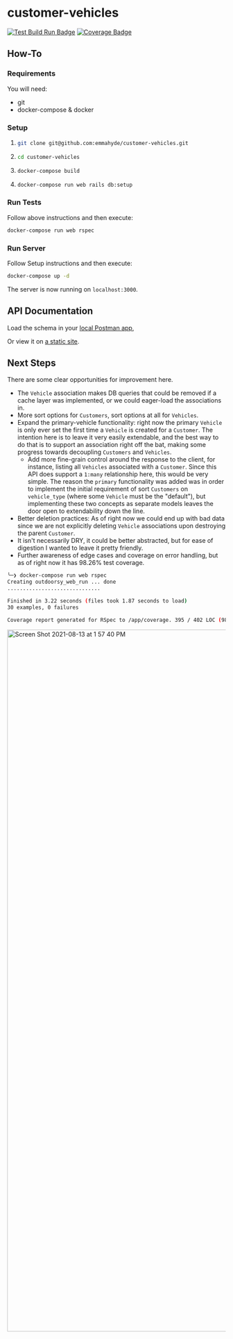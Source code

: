# customer-vehicles

[![Test Build Run Badge](https://github.com/emmahyde/customer-vehicles/actions/workflows/test_build.yml/badge.svg)](https://github.com/emmahyde/customer-vehicles/actions/workflows/test_build.yml)
[![Coverage Badge](https://emmahyde.github.io/customer-vehicles/badge.svg)](https://github.com/emmahyde/customer-vehicles)

## How-To
### Requirements
You will need:
- git
- docker-compose & docker

### Setup
1. ```bash
   git clone git@github.com:emmahyde/customer-vehicles.git
    ```
1. ```bash
   cd customer-vehicles
   ```
1. ```bash
   docker-compose build
   ```
1. ```bash
   docker-compose run web rails db:setup
   ```

### Run Tests
Follow above instructions and then execute:
```bash
docker-compose run web rspec
```

### Run Server
Follow Setup instructions and then execute:
```bash
docker-compose up -d
```
The server is now running on `localhost:3000`.

## API Documentation
Load the schema in your [local Postman app](https://www.getpostman.com/collections/23285f6fa95c2b469be1),

Or view it on [a static site](https://documenter.getpostman.com/view/2221299/Tzz7PJU3#c0221860-a558-4d65-a9b4-02463d06aecf).

## Next Steps
There are some clear opportunities for improvement here.
- The `Vehicle` association makes DB queries that could be removed if a cache layer was implemented, or we could eager-load the associations in.
- More sort options for `Customers`, sort options at all for `Vehicles`.
- Expand the primary-vehicle functionality: right now the primary `Vehicle` is only ever set the first time a `Vehicle` is created for a `Customer`. The intention here is to leave it very easily extendable, and the best way to do that is to support an association right off the bat, making some progress towards decoupling `Customers` and `Vehicles`.
    - Add more fine-grain control around the response to the client, for instance, listing all `Vehicles` associated with a `Customer`. Since this API does support a `1:many` relationship here, this would be very simple. The reason the `primary` functionality was added was in order to implement the initial requirement of sort `Customers` on `vehicle_type` (where some `Vehicle` must be the "default"), but implementing these two concepts as separate models leaves the door open to extendability down the line.
- Better deletion practices: As of right now we could end up with bad data since we are not explicitly deleting `Vehicle` associations upon destroying the parent `Customer`.
- It isn't necessarily DRY, it could be better abstracted, but for ease of digestion I wanted to leave it pretty friendly.
- Further awareness of edge cases and coverage on error handling, but as of right now it has 98.26% test coverage.
```bash
╰─❯ docker-compose run web rspec
Creating outdoorsy_web_run ... done
..............................

Finished in 3.22 seconds (files took 1.87 seconds to load)
30 examples, 0 failures

Coverage report generated for RSpec to /app/coverage. 395 / 402 LOC (98.26%) covered.
```
<img width="1618" alt="Screen Shot 2021-08-13 at 1 57 40 PM" src="https://user-images.githubusercontent.com/8183738/129400856-8d5c4590-a53b-478a-92f3-57255a9953cc.png">
